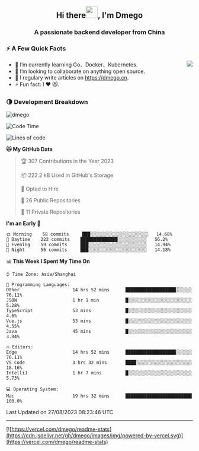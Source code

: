 <h2 align="center">Hi there<img src="https://cdn.jsdelivr.net/gh/dmego/images/img/Hi.gif" height="32" />, I'm Dmego </h2>
<h3 align="center">A passionate backend developer from China</h3>

### ⚡️ A Few Quick Facts

<img align="right" src="https://readme-stats-dmego.vercel.app/api?username=dmego&show_icons=true&icon_color=1573B3&hide_title=true&text_color=718096&bg_color=00000000&hide_border=true"/>

<ul>
    <li> 🌱 I’m currently learning Go、Docker、Kubernetes.</li>
    <li> 👯 I’m looking to collaborate on anything open source.</li>
    <li> 📝 I regulary write articles on <a href="https://dmego.cn">https://dmego.cn</a>.</li>
    <li> ⚡ Fun fact: I ❤️ 😻.</li>
</ul>

### 🌗 Development Breakdown

<img src="https://komarev.com/ghpvc/?username=dmego" alt="dmego" />

<!--START_SECTION:waka-->
![Code Time](http://img.shields.io/badge/Code%20Time-2%2C192%20hrs%2050%20mins-blue)

![Lines of code](https://img.shields.io/badge/From%20Hello%20World%20I%27ve%20Written-225%20Thousand%20lines%20of%20code-blue)

**🐱 My GitHub Data** 

> 🏆 307 Contributions in the Year 2023
 > 
> 📦 222.2 kB Used in GitHub's Storage 
 > 
> 💼 Opted to Hire
 > 
> 📜 26 Public Repositories 
 > 
> 🔑 11 Private Repositories  
 > 
**I'm an Early 🐤** 

```text
🌞 Morning    58 commits     ███░░░░░░░░░░░░░░░░░░░░░░   14.68% 
🌆 Daytime    222 commits    ██████████████░░░░░░░░░░░   56.2% 
🌃 Evening    59 commits     ███░░░░░░░░░░░░░░░░░░░░░░   14.94% 
🌙 Night      56 commits     ███░░░░░░░░░░░░░░░░░░░░░░   14.18%

```


📊 **This Week I Spent My Time On** 

```text
⌚︎ Time Zone: Asia/Shanghai

💬 Programming Languages: 
Other                    14 hrs 52 mins      ███████████████████░░░░░░   76.11% 
JSON                     1 hr 1 min          █░░░░░░░░░░░░░░░░░░░░░░░░   5.28% 
TypeScript               53 mins             █░░░░░░░░░░░░░░░░░░░░░░░░   4.6% 
Vue.js                   53 mins             █░░░░░░░░░░░░░░░░░░░░░░░░   4.55% 
Java                     45 mins             █░░░░░░░░░░░░░░░░░░░░░░░░   3.84%

🔥 Editors: 
Edge                     14 hrs 52 mins      ███████████████████░░░░░░   76.11% 
VS Code                  3 hrs 32 mins       ████░░░░░░░░░░░░░░░░░░░░░   18.16% 
IntelliJ                 1 hr 7 mins         █░░░░░░░░░░░░░░░░░░░░░░░░   5.73%

💻 Operating System: 
Mac                      19 hrs 32 mins      █████████████████████████   100.0%

```


 Last Updated on 27/08/2023 08:23:46 UTC
<!--END_SECTION:waka-->

---

[![https://vercel.com/dmego/readme-stats](https://cdn.jsdelivr.net/gh/dmego/images/img/powered-by-vercel.svg)](https://vercel.com/dmego/readme-stats)

